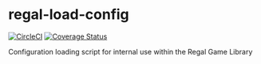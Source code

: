 # regal-load-config
[![CircleCI](https://circleci.com/gh/regal/regal-load-config.svg?style=svg)](https://circleci.com/gh/regal/regal-load-config)
[![Coverage Status](https://coveralls.io/repos/github/regal/regal-load-config/badge.svg?branch=master)](https://coveralls.io/github/regal/regal-load-config?branch=master)

Configuration loading script for internal use within the Regal Game Library
